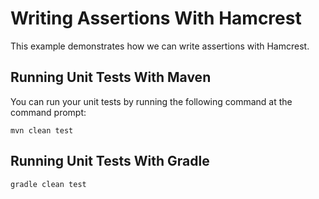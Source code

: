 # Writing Assertions With Hamcrest

This example demonstrates how we can write assertions with Hamcrest.

## Running Unit Tests With Maven

You can run your unit tests by running the following command at the command prompt:

    mvn clean test   

## Running Unit Tests With Gradle

    gradle clean test 